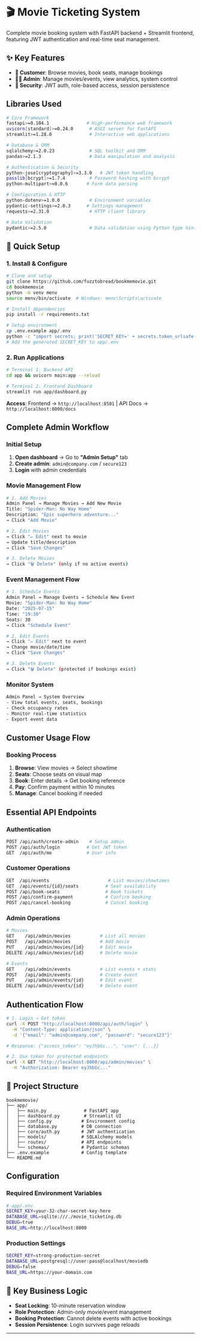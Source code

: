 # 🎬 Movie Ticketing System

Complete movie booking system with FastAPI backend + Streamlit frontend, featuring JWT authentication and real-time seat management.

## ✨ Key Features

- **🎫 Customer**: Browse movies, book seats, manage bookings
- **👨‍💼 Admin**: Manage movies/events, view analytics, system control
- **🔐 Security**: JWT auth, role-based access, session persistence

##  Libraries Used

```bash
# Core Framework
fastapi>=0.104.1              # High-performance web framework
uvicorn[standard]>=0.24.0      # ASGI server for FastAPI
streamlit>=1.28.0              # Interactive web applications

# Database & ORM
sqlalchemy>=2.0.23             # SQL toolkit and ORM
pandas>=2.1.3                  # Data manipulation and analysis

# Authentication & Security  
python-jose[cryptography]>=3.3.0   # JWT token handling
passlib[bcrypt]>=1.7.4         # Password hashing with bcrypt
python-multipart>=0.0.6       # Form data parsing

# Configuration & HTTP
python-dotenv>=1.0.0           # Environment variables
pydantic-settings>=2.0.3      # Settings management
requests>=2.31.0               # HTTP client library

# Data Validation
pydantic>=2.5.0                # Data validation using Python type hints
```

## 🚀 Quick Setup

### 1. Install & Configure
```bash
# Clone and setup
git clone https://github.com/fuzztobread/bookmemovie.git
cd bookmemovie
python -m venv menv
source menv/bin/activate  # Windows: menv\Scripts\activate

# Install dependencies
pip install -r requirements.txt

# Setup environment
cp .env.example app/.env
python -c "import secrets; print('SECRET_KEY=' + secrets.token_urlsafe(32))"
# Add the generated SECRET_KEY to app/.env
```

### 2. Run Applications
```bash
# Terminal 1: Backend API
cd app && uvicorn main:app --reload

# Terminal 2: Frontend Dashboard  
streamlit run app/dashboard.py
```

**Access**: Frontend → `http://localhost:8501` | API Docs → `http://localhost:8000/docs`

##  Complete Admin Workflow

### Initial Setup
1. **Open dashboard** → Go to **"Admin Setup"** tab
2. **Create admin**: `admin@company.com` / `secure123`
3. **Login** with admin credentials

### Movie Management Flow
```bash
# 1. Add Movies
Admin Panel → Manage Movies → Add New Movie
Title: "Spider-Man: No Way Home"
Description: "Epic superhero adventure..."
→ Click "Add Movie"

# 2. Edit Movies  
→ Click "✏️ Edit" next to movie
→ Update title/description
→ Click "Save Changes"

# 3. Delete Movies
→ Click "🗑️ Delete" (only if no active events)
```

### Event Management Flow
```bash
# 1. Schedule Events
Admin Panel → Manage Events → Schedule New Event
Movie: "Spider-Man: No Way Home"
Date: "2025-07-15" 
Time: "19:30"
Seats: 30
→ Click "Schedule Event"

# 2. Edit Events
→ Click "✏️ Edit" next to event
→ Change movie/date/time
→ Click "Save Changes"

# 3. Delete Events  
→ Click "🗑️ Delete" (protected if bookings exist)
```

### Monitor System
```bash
Admin Panel → System Overview
- View total events, seats, bookings
- Check occupancy rates
- Monitor real-time statistics
- Export event data
```

##  Customer Usage Flow

### Booking Process
1. **Browse**: View movies → Select showtime
2. **Seats**: Choose seats on visual map
3. **Book**: Enter details → Get booking reference
4. **Pay**: Confirm payment within 10 minutes
5. **Manage**: Cancel booking if needed

##  Essential API Endpoints

### Authentication
```bash
POST /api/auth/create-admin    # Setup admin
POST /api/auth/login          # Get JWT token
GET  /api/auth/me             # User info
```

### Customer Operations
```bash
GET  /api/events                      # List movies/showtimes
GET  /api/events/{id}/seats          # Seat availability
POST /api/book-seats                 # Book tickets
POST /api/confirm-payment            # Confirm booking
POST /api/cancel-booking             # Cancel booking
```

### Admin Operations  
```bash
# Movies
GET    /api/admin/movies           # List all movies
POST   /api/admin/movies           # Add movie
PUT    /api/admin/movies/{id}      # Edit movie
DELETE /api/admin/movies/{id}      # Delete movie

# Events  
GET    /api/admin/events           # List events + stats
POST   /api/admin/events           # Create event
PUT    /api/admin/events/{id}      # Edit event
DELETE /api/admin/events/{id}      # Delete event
```

##  Authentication Flow

```bash
# 1. Login → Get token
curl -X POST "http://localhost:8000/api/auth/login" \
  -H "Content-Type: application/json" \
  -d '{"email": "admin@company.com", "password": "secure123"}'

# Response: {"access_token": "eyJhbGc...", "user": {...}}

# 2. Use token for protected endpoints
curl -X GET "http://localhost:8000/api/admin/movies" \
  -H "Authorization: Bearer eyJhbGc..."
```

## 📁 Project Structure

```
bookmemovie/
├── app/
│   ├── main.py              # FastAPI app
│   ├── dashboard.py         # Streamlit UI
│   ├── config.py           # Environment config
│   ├── database.py         # DB connection
│   ├── core/auth.py        # JWT authentication
│   ├── models/             # SQLAlchemy models
│   ├── routes/             # API endpoints
│   └── schemas/            # Pydantic schemas
├── .env.example            # Config template
└── README.md
```

##  Configuration

### Required Environment Variables
```bash
# app/.env
SECRET_KEY=your-32-char-secret-key-here
DATABASE_URL=sqlite:///./movie_ticketing.db
DEBUG=true
BASE_URL=http://localhost:8000
```

### Production Settings
```bash
SECRET_KEY=strong-production-secret
DATABASE_URL=postgresql://user:pass@localhost/moviedb
DEBUG=false
BASE_URL=https://your-domain.com
```

## 🎯 Key Business Logic

- **Seat Locking**: 10-minute reservation window
- **Role Protection**: Admin-only movie/event management  
- **Booking Protection**: Cannot delete events with active bookings
- **Session Persistence**: Login survives page reloads

---


